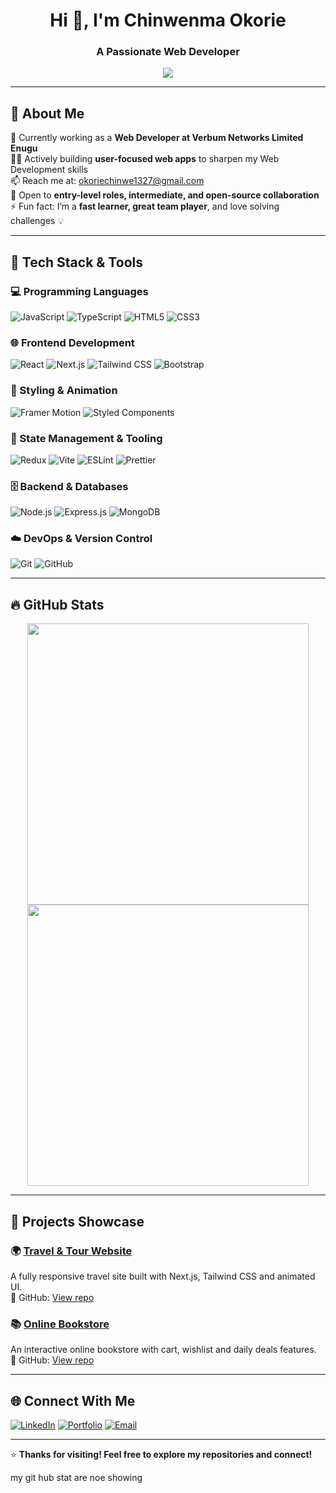 <h1 align="center">Hi 👋, I'm Chinwenma Okorie</h1>
<h3 align="center">A Passionate Web Developer</h3>

<p align="center">
  <a href="https://github.com/your-github-username">
    <img src="https://readme-typing-svg.herokuapp.com?font=Fira+Code&size=22&pause=1000&color=00BFFF&center=true&vCenter=true&width=440&height=45&lines=Frontend+Developer;User+Interface+Designer;Web+Developer">
  </a>
</p>

---

## 🚀 About Me
💼 Currently working as a **Web Developer at Verbum Networks Limited Enugu**  
👨‍💻 Actively building **user-focused web apps** to sharpen my Web Development skills  
📫 Reach me at: [okoriechinwe1327@gmail.com](mailto:okoriechinwe1327@gmail.com)  
👀 Open to **entry-level roles, intermediate, and open-source collaboration**  
⚡ Fun fact: I’m a **fast learner, great team player**, and love solving challenges 💡  

---

## 🌟 Tech Stack & Tools

### 💻 Programming Languages
![JavaScript](https://img.shields.io/badge/JavaScript-F7DF1E?style=for-the-badge&logo=javascript&logoColor=black)
![TypeScript](https://img.shields.io/badge/TypeScript-007ACC?style=for-the-badge&logo=typescript&logoColor=white)
![HTML5](https://img.shields.io/badge/HTML5-E34F26?style=for-the-badge&logo=html5&logoColor=white)
![CSS3](https://img.shields.io/badge/CSS3-1572B6?style=for-the-badge&logo=css3&logoColor=white)

### 🌐 Frontend Development
![React](https://img.shields.io/badge/React-61DAFB?style=for-the-badge&logo=react&logoColor=black)
![Next.js](https://img.shields.io/badge/Next.js-000000?style=for-the-badge&logo=nextdotjs&logoColor=white)
![Tailwind CSS](https://img.shields.io/badge/TailwindCSS-06B6D4?style=for-the-badge&logo=tailwindcss&logoColor=white)
![Bootstrap](https://img.shields.io/badge/Bootstrap-7952B3?style=for-the-badge&logo=bootstrap&logoColor=white)

### 🎨 Styling & Animation
![Framer Motion](https://img.shields.io/badge/Framer--Motion-EF476F?style=for-the-badge&logo=framer&logoColor=white)
![Styled Components](https://img.shields.io/badge/Styled--Components-DB7093?style=for-the-badge&logo=styled-components&logoColor=white)

### 🧠 State Management & Tooling
![Redux](https://img.shields.io/badge/Redux-764ABC?style=for-the-badge&logo=redux&logoColor=white)
![Vite](https://img.shields.io/badge/Vite-646CFF?style=for-the-badge&logo=vite&logoColor=white)
![ESLint](https://img.shields.io/badge/ESLint-4B32C3?style=for-the-badge&logo=eslint&logoColor=white)
![Prettier](https://img.shields.io/badge/Prettier-F7B93E?style=for-the-badge&logo=prettier&logoColor=black)

### 🗄️ Backend & Databases
![Node.js](https://img.shields.io/badge/Node.js-339933?style=for-the-badge&logo=node.js&logoColor=white)
![Express.js](https://img.shields.io/badge/Express.js-000000?style=for-the-badge&logo=express&logoColor=white)
![MongoDB](https://img.shields.io/badge/MongoDB-4EA94B?style=for-the-badge&logo=mongodb&logoColor=white)

### ☁️ DevOps & Version Control
![Git](https://img.shields.io/badge/Git-F05032?style=for-the-badge&logo=git&logoColor=white)
![GitHub](https://img.shields.io/badge/GitHub-181717?style=for-the-badge&logo=github&logoColor=white)

---

## 🔥 GitHub Stats  
<p align="center">
  <img src="https://github-readme-stats.vercel.app/api?username=Chinwenma&show_icons=true&theme=tokyonight&include_all_commits=true" width="450px"/>
  <img src="https://github-readme-streak-stats.herokuapp.com/?user=Chinwenma&theme=tokyonight" width="450px"/>
</p>

---

## 🧩 Projects Showcase

### 🌍 [Travel & Tour Website](https://your-travel-app.vercel.app)  
A fully responsive travel site built with Next.js, Tailwind CSS and animated UI.  
🔗 GitHub: [View repo](https://github.com/your-github-username/travel-app)

### 📚 [Online Bookstore](https://your-bookstore.vercel.app)  
An interactive online bookstore with cart, wishlist and daily deals features.  
🔗 GitHub: [View repo](https://github.com/your-github-username/bookstore)

---

## 🌐 Connect With Me  
[![LinkedIn](https://img.shields.io/badge/LinkedIn-0077B5.svg?style=for-the-badge&logo=linkedin&logoColor=white)](https://www.linkedin.com/in/chinwenma-okorie-5414511a6/)
[![Portfolio](https://img.shields.io/badge/Portfolio-FF5722.svg?style=for-the-badge&logo=web&logoColor=white)](https://de-tech-matrix.vercel.app/)
[![Email](https://img.shields.io/badge/Gmail-D14836.svg?style=for-the-badge&logo=gmail&logoColor=white)](mailto:okoriechinwe1327@gmail.com)

---

⭐ **Thanks for visiting! Feel free to explore my repositories and connect!**

my git hub stat are noe showing
